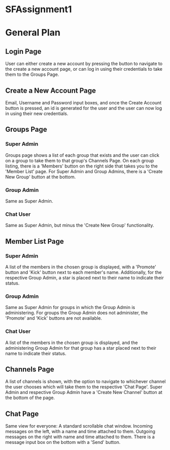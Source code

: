 # SFAssignment1
# General Plan
## Login Page
User can either create a new account by pressing the button to navigate to the create a new account page, or can log in using their credentials to take them to the Groups Page.

## Create a New Account Page
Email, Username and Password input boxes, and once the Create Account button is pressed, an id is generated for the user and the user can now log in using their new credentials.

## Groups Page
### Super Admin
Groups page shows a list of each group that exists and the user can click on a group to take them to that group's Channels Page. On each group listing, there is a 'Members' button on the right side that takes you to the 'Member List' page. For Super Admin and Group Admins, there is a 'Create New Group' button at the bottom.
### Group Admin
Same as Super Admin.
### Chat User
Same as Super Admin, but minus the 'Create New Group' functionality.

## Member List Page
### Super Admin
A list of the members in the chosen group is displayed, with a 'Promote' button and 'Kick' button next to each member's name. Additionally, for the respective Group Admin, a star is placed next to their name to indicate their status.
### Group Admin
Same as Super Admin for groups in which the Group Admin is administering. For groups the Group Admin does not administer, the 'Promote' and 'Kick' buttons are not available.
### Chat User
A list of the members in the chosen group is displayed, and the administering Group Admin for that group has a star placed next to their name to indicate their status.

## Channels Page
A list of channels is shown, with the option to navigate to whichever channel the user chooses which will take them to the respective 'Chat Page'. Super Admin and respective Group Admin have a 'Create New Channel' button at the bottom of the page.

## Chat Page
Same view for everyone: A standard scrollable chat window. Incoming messages on the left, with a name and time attached to them. Outgoing messages on the right with name and time attached to them. There is a message input box on the bottom with a 'Send' button.